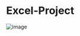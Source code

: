 # Excel-Project

![image](https://github.com/user-attachments/assets/a4389f51-10fb-4871-8f3f-fa47e1bc568c)
